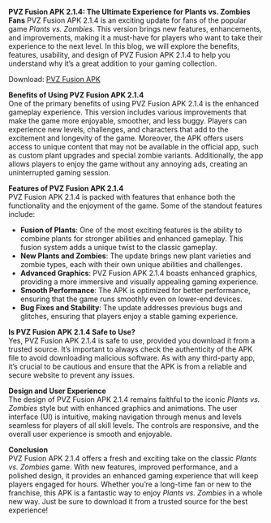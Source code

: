 **PVZ Fusion APK 2.1.4: The Ultimate Experience for Plants vs. Zombies Fans** 
PVZ Fusion APK 2.1.4 is an exciting update for fans of the popular game *Plants vs. Zombies*. This version brings new features, enhancements, and improvements, making it a must-have for players who want to take their experience to the next level. In this blog, we will explore the benefits, features, usability, and design of PVZ Fusion APK 2.1.4 to help you understand why it’s a great addition to your gaming collection.

Download: [PVZ Fusion APK](https://tinyurl.com/4rv9bex8)

**Benefits of Using PVZ Fusion APK 2.1.4**  
One of the primary benefits of using PVZ Fusion APK 2.1.4 is the enhanced gameplay experience. This version includes various improvements that make the game more enjoyable, smoother, and less buggy. Players can experience new levels, challenges, and characters that add to the excitement and longevity of the game. Moreover, the APK offers users access to unique content that may not be available in the official app, such as custom plant upgrades and special zombie variants. Additionally, the app allows players to enjoy the game without any annoying ads, creating an uninterrupted gaming session.

**Features of PVZ Fusion APK 2.1.4**  
PVZ Fusion APK 2.1.4 is packed with features that enhance both the functionality and the enjoyment of the game. Some of the standout features include:

- **Fusion of Plants**: One of the most exciting features is the ability to combine plants for stronger abilities and enhanced gameplay. This fusion system adds a unique twist to the classic gameplay.
- **New Plants and Zombies**: The update brings new plant varieties and zombie types, each with their own unique abilities and challenges.
- **Advanced Graphics**: PVZ Fusion APK 2.1.4 boasts enhanced graphics, providing a more immersive and visually appealing gaming experience.
- **Smooth Performance**: The APK is optimized for better performance, ensuring that the game runs smoothly even on lower-end devices.
- **Bug Fixes and Stability**: The update addresses previous bugs and glitches, ensuring that players enjoy a stable gaming experience.

**Is PVZ Fusion APK 2.1.4 Safe to Use?**  
Yes, PVZ Fusion APK 2.1.4 is safe to use, provided you download it from a trusted source. It’s important to always check the authenticity of the APK file to avoid downloading malicious software. As with any third-party app, it’s crucial to be cautious and ensure that the APK is from a reliable and secure website to prevent any issues.

**Design and User Experience**  
The design of PVZ Fusion APK 2.1.4 remains faithful to the iconic *Plants vs. Zombies* style but with enhanced graphics and animations. The user interface (UI) is intuitive, making navigation through menus and levels seamless for players of all skill levels. The controls are responsive, and the overall user experience is smooth and enjoyable.

**Conclusion**  
PVZ Fusion APK 2.1.4 offers a fresh and exciting take on the classic *Plants vs. Zombies* game. With new features, improved performance, and a polished design, it provides an enhanced gaming experience that will keep players engaged for hours. Whether you’re a long-time fan or new to the franchise, this APK is a fantastic way to enjoy *Plants vs. Zombies* in a whole new way. Just be sure to download it from a trusted source for the best experience!
